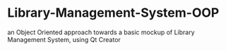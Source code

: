 # Library-Management-System-OOP
an Object Oriented approach towards a basic mockup of Library Management System, using Qt Creator
